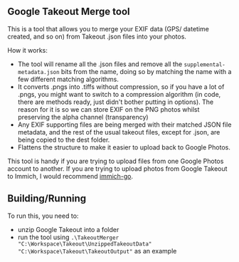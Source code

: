 ## Google Takeout Merge tool
This is a tool that allows you to merge your EXIF data (GPS/ datetime created, and so on) from Takeout .json files into your photos.

How it works: 
- The tool will rename all the .json files and remove all the `supplemental-metadata.json` bits from the name, doing so by matching the name with a few different matching algorithms.
- It converts .pngs into .tiffs without compression, so if you have a lot of .pngs, you might want to switch to a compression algorithm (in code, there are methods ready, just didn't bother putting in options). The reason for it is so we can store EXIF on the PNG photos whilst preserving the alpha channel (transparency)
- Any EXIF supporting files are being merged with their matched JSON file metadata, and the rest of the usual takeout files, except for .json, are being copied to the dest folder.
- Flattens the structure to make it easier to upload back to Google Photos.

This tool is handy if you are trying to upload files from one Google Photos account to another. If you are trying to upload photos from Google Takeout to Immich, I would recommend [immich-go](https://github.com/simulot/immich-go).

## Building/Running
To run this, you need to:
- unzip Google Takeout into a folder
- run the tool using `.\TakeoutMerger "C:\Workspace\Takeout\UnzippedTakeoutData" "C:\Workspace\Takeout\TakeoutOutput"` as an example
